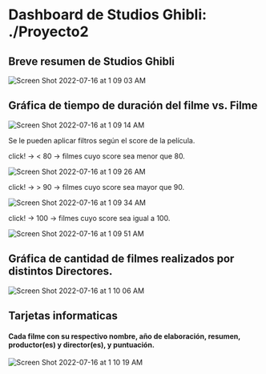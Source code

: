 # Dashboard de Studios Ghibli: ./Proyecto2

## Breve resumen de Studios Ghibli

![Screen Shot 2022-07-16 at 1 09 03 AM](https://user-images.githubusercontent.com/57634672/179342562-19e08f48-0ece-4e36-af4d-61b9bea4aff6.png)

## Gráfica de tiempo de duración del filme vs. Filme

![Screen Shot 2022-07-16 at 1 09 14 AM](https://user-images.githubusercontent.com/57634672/179342603-368943fc-27a9-44f5-a669-f31f6aeba22e.png)

Se le pueden aplicar filtros según el score de la película.

click! -> < 80 -> filmes cuyo score sea menor que 80.

![Screen Shot 2022-07-16 at 1 09 26 AM](https://user-images.githubusercontent.com/57634672/179342639-96c8bbff-7aff-426f-9d7d-e31bfffd9e73.png)

click! -> > 90 -> filmes cuyo score sea mayor que 90.

![Screen Shot 2022-07-16 at 1 09 34 AM](https://user-images.githubusercontent.com/57634672/179342699-8b063d09-df48-41e9-a855-92dc2c4bbad8.png)

click! -> 100 -> filmes cuyo score sea igual a 100.

![Screen Shot 2022-07-16 at 1 09 51 AM](https://user-images.githubusercontent.com/57634672/179342722-08eec623-2078-4863-bff6-f432a9a207d0.png)


## Gráfica de cantidad de filmes realizados por distintos Directores.

![Screen Shot 2022-07-16 at 1 10 06 AM](https://user-images.githubusercontent.com/57634672/179342775-e5105b39-6b65-40ba-93ea-0b35bcba4f68.png)


## Tarjetas informaticas
#### Cada filme con su respectivo nombre, año de elaboración, resumen, productor(es) y director(es), y puntuación.

![Screen Shot 2022-07-16 at 1 10 19 AM](https://user-images.githubusercontent.com/57634672/179342857-7d40f95d-a361-40d6-b8fe-b90b516e6b38.png)
